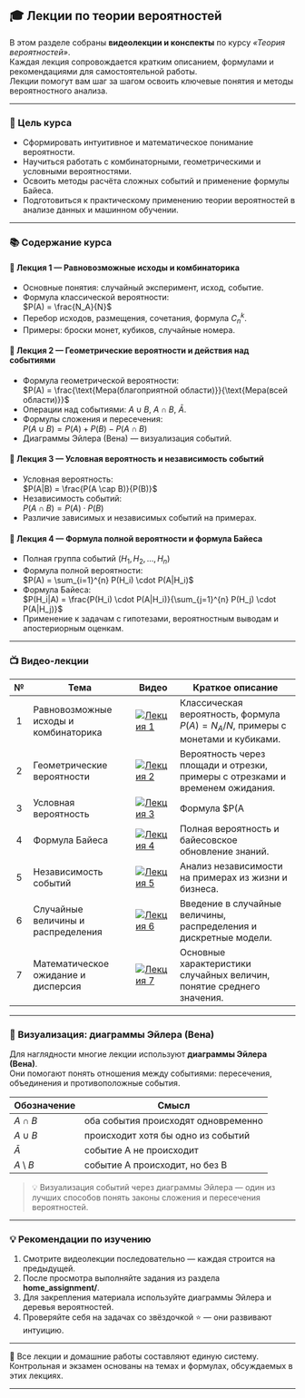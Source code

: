 ## 🎓 Лекции по теории вероятностей

В этом разделе собраны **видеолекции и конспекты** по курсу *«Теория вероятностей»*.  
Каждая лекция сопровождается кратким описанием, формулами и рекомендациями для самостоятельной работы.  
Лекции помогут вам шаг за шагом освоить ключевые понятия и методы вероятностного анализа.

---

### 🎯 Цель курса

- Сформировать интуитивное и математическое понимание вероятности.  
- Научиться работать с комбинаторными, геометрическими и условными вероятностями.  
- Освоить методы расчёта сложных событий и применение формулы Байеса.  
- Подготовиться к практическому применению теории вероятностей в анализе данных и машинном обучении.

---

### 📚 Содержание курса

#### 📘 Лекция 1 — Равновозможные исходы и комбинаторика
- Основные понятия: случайный эксперимент, исход, событие.  
- Формула классической вероятности:  
  $P(A) = \frac{N_A}{N}$  
- Перебор исходов, размещения, сочетания, формула $C_n^k$.  
- Примеры: броски монет, кубиков, случайные номера.  

#### 📗 Лекция 2 — Геометрические вероятности и действия над событиями
- Формула геометрической вероятности:  
  $P(A) = \frac{\text{Мера(благоприятной области)}}{\text{Мера(всей области)}}$  
- Операции над событиями: $A \cup B$, $A \cap B$, $\bar{A}$.  
- Формулы сложения и пересечения:  
  $P(A \cup B) = P(A) + P(B) - P(A \cap B)$  
- Диаграммы Эйлера (Вена) — визуализация событий.  

#### 📙 Лекция 3 — Условная вероятность и независимость событий
- Условная вероятность:  
  $P(A|B) = \frac{P(A \cap B)}{P(B)}$  
- Независимость событий:  
  $P(A \cap B) = P(A) \cdot P(B)$  
- Различие зависимых и независимых событий на примерах.  

#### 📕 Лекция 4 — Формула полной вероятности и формула Байеса
- Полная группа событий $(H_1, H_2, ..., H_n)$  
- Формула полной вероятности:  
  $P(A) = \sum_{i=1}^{n} P(H_i) \cdot P(A|H_i)$  
- Формула Байеса:  
  $P(H_i|A) = \frac{P(H_i) \cdot P(A|H_i)}{\sum_{j=1}^{n} P(H_j) \cdot P(A|H_j)}$  
- Применение к задачам с гипотезами, вероятностным выводам и апостериорным оценкам.  

---

### 📺 Видео-лекции

| № | Тема | Видео | Краткое описание |
|:-:|------|--------|------------------|
| 1 | Равновозможные исходы и комбинаторика | [![Лекция 1](https://img.youtube.com/vi/jYEPG8XjlKY/hqdefault.jpg)](https://youtu.be/jYEPG8XjlKY) | Классическая вероятность, формула $P(A)=N_A/N$, примеры с монетами и кубиками. |
| 2 | Геометрические вероятности | [![Лекция 2](https://img.youtube.com/vi/G_-36YSuptg/hqdefault.jpg)](https://youtu.be/G_-36YSuptg) | Вероятность через площади и отрезки, примеры с отрезками и временем ожидания. |
| 3 | Условная вероятность | [![Лекция 3](https://img.youtube.com/vi/dxhf9jeW0II/hqdefault.jpg)](https://youtu.be/dxhf9jeW0II) | Формула $P(A|B)$, независимость событий, практические примеры. |
| 4 | Формула Байеса | [![Лекция 4](https://img.youtube.com/vi/7vwuiI-MQlA/hqdefault.jpg)](https://youtu.be/7vwuiI-MQlA) | Полная вероятность и байесовское обновление знаний. |
| 5 | Независимость событий | [![Лекция 5](https://img.youtube.com/vi/i07FVLhdaFA/hqdefault.jpg)](https://youtu.be/i07FVLhdaFA) | Анализ независимости на примерах из жизни и бизнеса. |
| 6 | Случайные величины и распределения | [![Лекция 6](https://img.youtube.com/vi/PwvyhDAK-QQ/hqdefault.jpg)](https://youtu.be/PwvyhDAK-QQ) | Введение в случайные величины, распределения и дискретные модели. |
| 7 | Математическое ожидание и дисперсия | [![Лекция 7](https://img.youtube.com/vi/CxkJBpiUjls/hqdefault.jpg)](https://youtu.be/CxkJBpiUjls) | Основные характеристики случайных величин, понятие среднего значения. |

---

### 🧭 Визуализация: диаграммы Эйлера (Вена)

Для наглядности многие лекции используют **диаграммы Эйлера (Вена)**.  
Они помогают понять отношения между событиями: пересечения, объединения и противоположные события.

| Обозначение | Смысл |
|--------------|--------|
| $A \cap B$ | оба события происходят одновременно |
| $A \cup B$ | происходит хотя бы одно из событий |
| $\bar{A}$ | событие A не происходит |
| $A \setminus B$ | событие A происходит, но без B |

> 💡 Визуализация событий через диаграммы Эйлера — один из лучших способов понять законы сложения и пересечения вероятностей.  

---

### 💡 Рекомендации по изучению

1. Смотрите видеолекции последовательно — каждая строится на предыдущей.  
2. После просмотра выполняйте задания из раздела **home_assignment/**.  
3. Для закрепления материала используйте диаграммы Эйлера и деревья вероятностей.  
4. Проверяйте себя на задачах со звёздочкой ⭐ — они развивают интуицию.  

---

📌 Все лекции и домашние работы составляют единую систему.  
Контрольная и экзамен основаны на темах и формулах, обсуждаемых в этих лекциях.

---

